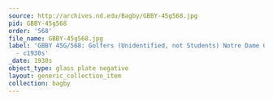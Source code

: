 ```yaml
---
source: http://archives.nd.edu/Bagby/GBBY-45g568.jpg
pid: GBBY-45g568
order: '568'
file_name: GBBY-45g568.jpg
label: 'GBBY 45G/568: Golfers (Unidentified, not Students) Notre Dame Golf Course
  - c1930s'
_date: 1930s
object_type: glass plate negative
layout: generic_collection_item
collection: bagby
---
```

